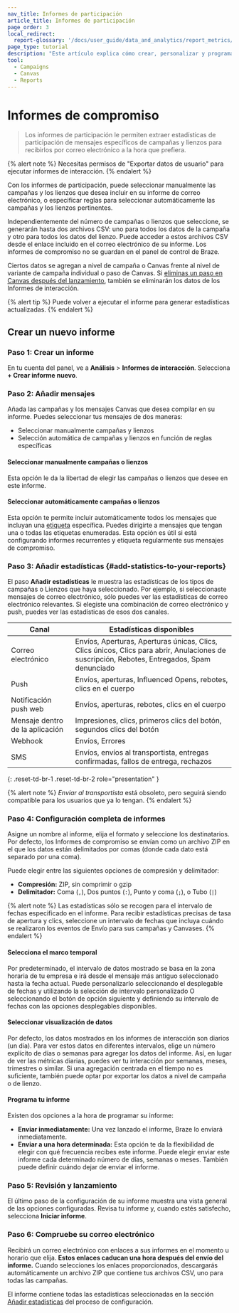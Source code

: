 ```yaml
---
nav_title: Informes de participación
article_title: Informes de participación
page_order: 3
local_redirect:
  report-glossary: '/docs/user_guide/data_and_analytics/report_metrics/'
page_type: tutorial
description: "Este artículo explica cómo crear, personalizar y programar informes de participación para campañas y lienzos."
tool:
  - Campaigns
  - Canvas
  - Reports
---
```


# Informes de compromiso

> Los informes de participación le permiten extraer estadísticas de participación de mensajes específicos de campañas y lienzos para recibirlos por correo electrónico a la hora que prefiera.

{% alert note %}
Necesitas permisos de "Exportar datos de usuario" para ejecutar informes de interacción.
{% endalert %}

Con los informes de participación, puede seleccionar manualmente las campañas y los lienzos que desea incluir en su informe de correo electrónico, o especificar reglas para seleccionar automáticamente las campañas y los lienzos pertinentes.

Independientemente del número de campañas o lienzos que seleccione, se generarán hasta dos archivos CSV: uno para todos los datos de la campaña y otro para todos los datos del lienzo. Puede acceder a estos archivos CSV desde el enlace incluido en el correo electrónico de su informe. Los informes de compromiso no se guardan en el panel de control de Braze.

Ciertos datos se agregan a nivel de campaña o Canvas frente al nivel de variante de campaña individual o paso de Canvas. Si [eliminas un paso en Canvas después del lanzamiento]({{site.baseurl}}/user_guide/engagement_tools/canvas/managing_canvases/change_your_canvas_after_launch/#canvas-details), también se eliminarán los datos de los Informes de interacción.

{% alert tip %}
Puede volver a ejecutar el informe para generar estadísticas actualizadas.
{% endalert %}

## Crear un nuevo informe

### Paso 1: Crear un informe

En tu cuenta del panel, ve a **Análisis** > **Informes de interacción**. Selecciona **\+ Crear informe nuevo**.

### Paso 2: Añadir mensajes

Añada las campañas y los mensajes Canvas que desea compilar en su informe. Puedes seleccionar tus mensajes de dos maneras:

- Seleccionar manualmente campañas y lienzos
- Selección automática de campañas y lienzos en función de reglas específicas



#### Seleccionar manualmente campañas o lienzos

Esta opción le da la libertad de elegir las campañas o lienzos que desee en este informe.

#### Seleccionar automáticamente campañas o lienzos

Esta opción te permite incluir automáticamente todos los mensajes que incluyan una [etiqueta]({{site.baseurl}}/user_guide/administrative/app_settings/tags/) específica. Puedes dirigirte a mensajes que tengan una o todas las etiquetas enumeradas. Esta opción es útil si está configurando informes recurrentes y etiqueta regularmente sus mensajes de compromiso.

### Paso 3: Añadir estadísticas {#add-statistics-to-your-reports}

El paso **Añadir estadísticas** le muestra las estadísticas de los tipos de campañas o Lienzos que haya seleccionado. Por ejemplo, si seleccionaste mensajes de correo electrónico, sólo puedes ver las estadísticas de correo electrónico relevantes. Si elegiste una combinación de correo electrónico y push, puedes ver las estadísticas de esos dos canales.



| Canal | Estadísticas disponibles |
| ------| --------------|
| Correo electrónico | Envíos, Aperturas, Aperturas únicas, Clics, Clics únicos, Clics para abrir, Anulaciones de suscripción, Rebotes, Entregados, Spam denunciado |
| Push  | Envíos, aperturas, Influenced Opens, rebotes, clics en el cuerpo |
| Notificación push web | Envíos, aperturas, rebotes, clics en el cuerpo |
| Mensaje dentro de la aplicación | Impresiones, clics, primeros clics del botón, segundos clics del botón |
| Webhook  |  Envíos, Errores |
| SMS | Envíos, envíos al transportista, entregas confirmadas, fallos de entrega, rechazos |
{: .reset-td-br-1 .reset-td-br-2 role="presentation" }

{% alert note %}
*Enviar al transportista* está obsoleto, pero seguirá siendo compatible para los usuarios que ya lo tengan.
{% endalert %}

### Paso 4: Configuración completa de informes

Asigne un nombre al informe, elija el formato y seleccione los destinatarios. Por defecto, los Informes de compromiso se envían como un archivo ZIP en el que los datos están delimitados por comas (donde cada dato está separado por una coma).

Puede elegir entre las siguientes opciones de compresión y delimitador:

- **Compresión:** ZIP, sin comprimir o gzip
- **Delimitador:** Coma (`,`), Dos puntos (`:`), Punto y coma (`;`), o Tubo (`|`)

{% alert note %}
Las estadísticas sólo se recogen para el intervalo de fechas especificado en el informe. Para recibir estadísticas precisas de tasa de apertura y clics, seleccione un intervalo de fechas que incluya cuándo se realizaron los eventos de Envío para sus campañas y Canvases.
{% endalert %}

#### Selecciona el marco temporal

Por predeterminado, el intervalo de datos mostrado se basa en la zona horaria de tu empresa e irá desde el mensaje más antiguo seleccionado hasta la fecha actual. Puede personalizarlo seleccionando el desplegable de fechas y utilizando la selección de intervalo personalizado O seleccionando el botón de opción siguiente y definiendo su intervalo de fechas con las opciones desplegables disponibles.

#### Seleccionar visualización de datos

Por defecto, los datos mostrados en los informes de interacción son diarios (un día). Para ver estos datos en diferentes intervalos, elige un número explícito de días o semanas para agregar los datos del informe. Así, en lugar de ver las métricas diarias, puedes ver tu interacción por semanas, meses, trimestres o similar. Si una agregación centrada en el tiempo no es suficiente, también puede optar por exportar los datos a nivel de campaña o de lienzo.



#### Programa tu informe

Existen dos opciones a la hora de programar su informe:

- **Enviar inmediatamente:** Una vez lanzado el informe, Braze lo enviará inmediatamente.
- **Enviar a una hora determinada:** Esta opción te da la flexibilidad de elegir con qué frecuencia recibes este informe. Puede elegir enviar este informe cada determinado número de días, semanas o meses. También puede definir cuándo dejar de enviar el informe.



### Paso 5: Revisión y lanzamiento

El último paso de la configuración de su informe muestra una vista general de las opciones configuradas. Revisa tu informe y, cuando estés satisfecho, selecciona **Iniciar informe**.

### Paso 6: Compruebe su correo electrónico  

Recibirá un correo electrónico con enlaces a sus informes en el momento u horario que elija. **Estos enlaces caducan una hora después del envío del informe.** Cuando selecciones los enlaces proporcionados, descargarás automáticamente un archivo ZIP que contiene tus archivos CSV, uno para todas las campañas.

El informe contiene todas las estadísticas seleccionadas en la sección [Añadir estadísticas](#add-statistics-to-your-reports) del proceso de configuración.


